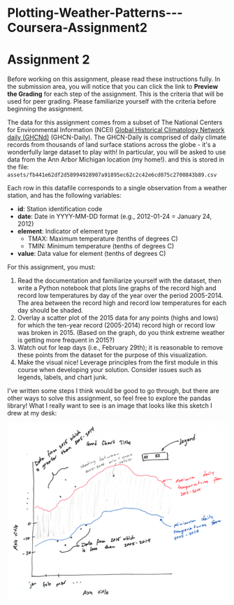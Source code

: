 # Plotting-Weather-Patterns---Coursera-Assignment2


# Assignment 2

Before working on this assignment, please read these instructions fully. In the submission area, you will notice that you can click the link to **Preview the Grading** for each step of the assignment. This is the criteria that will be used for peer grading. Please familiarize yourself with the criteria before beginning the assignment.

The data for this assignment comes from a subset of The National Centers for Environmental Information (NCEI) [Global Historical Climatology Network daily (GHCNd)](https://www.ncei.noaa.gov/products/land-based-station/global-historical-climatology-network-daily) (GHCN-Daily). The GHCN-Daily is comprised of daily climate records from thousands of land surface stations across the globe - it's a wonderfully large dataset to play with! In particular, you will be asked to use data from the Ann Arbor Michigan location (my home!). and this is stored in the file: `assets/fb441e62df2d58994928907a91895ec62c2c42e6cd075c2700843b89.csv`

Each row in this datafile corresponds to a single observation from a weather station, and has the following variables:
* **id**: Station identification code
* **date**: Date in YYYY-MM-DD format (e.g., 2012-01-24 = January 24, 2012)
* **element**: Indicator of element type
    * TMAX: Maximum temperature (tenths of degrees C)
    * TMIN: Minimum temperature (tenths of degrees C)
* **value**: Data value for element (tenths of degrees C)

For this assignment, you must:

1. Read the documentation and familiarize yourself with the dataset, then write a Python notebook that plots line graphs of the record high and record low temperatures by day of the year over the period 2005-2014. The area between the record high and record low temperatures for each day should be shaded.
2. Overlay a scatter plot of the 2015 data for any points (highs and lows) for which the ten-year record (2005-2014) record high or record low was broken in 2015. (Based on the graph, do you think extreme weather is getting more frequent in 2015?)
3. Watch out for leap days (i.e., February 29th); it is reasonable to remove these points from the dataset for the purpose of this visualization.
4. Make the visual nice! Leverage principles from the first module in this course when developing your solution. Consider issues such as legends, labels, and chart junk.

I've written some steps I think would be good to go through, but there are other ways to solve this assignment, so feel free to explore the pandas library! What I really want to see is an image that looks like this sketch I drew at my desk:

![Sketch](chris_sketch.png)
